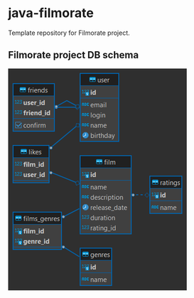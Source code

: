 # java-filmorate
Template repository for Filmorate project.

## Filmorate project DB schema
![Schema](filmorate_db_schema.png)